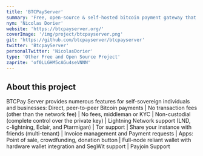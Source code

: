 ```yaml
---
title: 'BTCPayServer'
summary: 'Free, open-source & self-hosted bitcoin payment gateway that allows self-sovereign individuals and businesses to accept bitcoin payments online or in person without any fees.'
nym: 'Nicolas Dorier'
website: 'https://btcpayserver.org/'
coverImage: '/img/project/btcpayserver.png'
git: 'https://github.com/btcpayserver/btcpayserver'
twitter: 'BtcpayServer'
personalTwitter: 'NicolasDorier'
type: 'Other Free and Open Source Project'
zaprite: 'of0LLGHM5cAGu4seVNNN'
---
```


## About this project

BTCPay Server provides numerous features for self-sovereign individuals and businesses: Direct, peer-to-peer Bitcoin payments | No transaction fees (other than the network fee) | No fees, middleman or KYC | Non-custodial (complete control over the private key) | Lightning Network support (LND, c-lightning, Eclair, and Ptarmigan) | Tor support | Share your instance with friends (multi-tenant) | Invoice management and Payment requests | Apps: Point of sale, crowdfunding, donation button | Full-node reliant wallet with hardware wallet integration and SegWit support | Payjoin Support